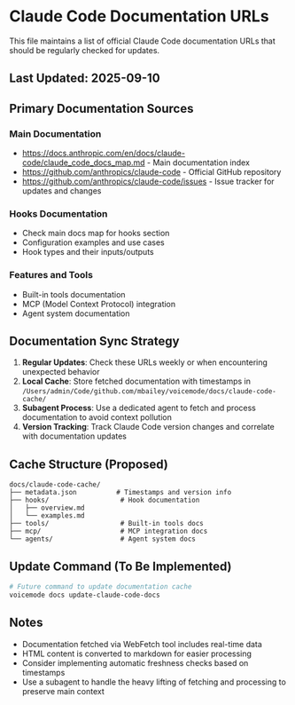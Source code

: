 # Claude Code Documentation URLs

This file maintains a list of official Claude Code documentation URLs that should be regularly checked for updates.

## Last Updated: 2025-09-10

## Primary Documentation Sources

### Main Documentation
- https://docs.anthropic.com/en/docs/claude-code/claude_code_docs_map.md - Main documentation index
- https://github.com/anthropics/claude-code - Official GitHub repository
- https://github.com/anthropics/claude-code/issues - Issue tracker for updates and changes

### Hooks Documentation
- Check main docs map for hooks section
- Configuration examples and use cases
- Hook types and their inputs/outputs

### Features and Tools
- Built-in tools documentation
- MCP (Model Context Protocol) integration
- Agent system documentation

## Documentation Sync Strategy

1. **Regular Updates**: Check these URLs weekly or when encountering unexpected behavior
2. **Local Cache**: Store fetched documentation with timestamps in `/Users/admin/Code/github.com/mbailey/voicemode/docs/claude-code-cache/`
3. **Subagent Process**: Use a dedicated agent to fetch and process documentation to avoid context pollution
4. **Version Tracking**: Track Claude Code version changes and correlate with documentation updates

## Cache Structure (Proposed)

```
docs/claude-code-cache/
├── metadata.json          # Timestamps and version info
├── hooks/                  # Hook documentation
│   ├── overview.md
│   └── examples.md
├── tools/                  # Built-in tools docs
├── mcp/                    # MCP integration docs
└── agents/                 # Agent system docs
```

## Update Command (To Be Implemented)

```bash
# Future command to update documentation cache
voicemode docs update-claude-code-docs
```

## Notes

- Documentation fetched via WebFetch tool includes real-time data
- HTML content is converted to markdown for easier processing
- Consider implementing automatic freshness checks based on timestamps
- Use a subagent to handle the heavy lifting of fetching and processing to preserve main context